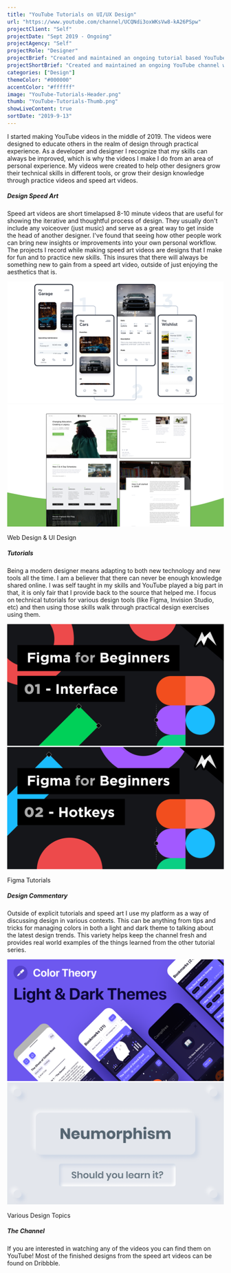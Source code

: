 ```yaml
---
title: "YouTube Tutorials on UI/UX Design"
url: "https://www.youtube.com/channel/UCQNdi3oxWKsVw8-kA26PSpw"
projectClient: "Self"
projectDate: "Sept 2019 - Ongoing"
projectAgency: "Self"
projectRole: "Designer"
projectBrief: "Created and maintained an ongoing tutorial based YouTube channel with a focus in teaching others design based concepts. Showed new concepts to others through building foundational ideas and then implementing those skills in 'design practice' videos. Demonstrated various ways of design thinking via speed art videos where graphic design and user interfaces (web and mobile) were created."
projectShortBrief: "Created and maintained an ongoing YouTube channel with a focus in teaching others design based concepts."
categories: ["Design"]
themeColor: "#000000"
accentColor: "#ffffff"
image: "YouTube-Tutorials-Header.png"
thumb: "YouTube-Tutorials-Thumb.png"
showLiveContent: true
sortDate: "2019-9-13"
---
```

I started making YouTube videos in the middle of 2019. The videos were designed to educate others in the realm of design through practical experience. As a developer and designer I recognize that my skills can always be improved, which is why the videos I make I do from an area of personal experience. My videos were created to help other designers grow their technical skills in different tools, or grow their design knowledge through practice videos and speed art videos.

##### Design Speed Art
Speed art videos are short timelapsed 8-10 minute videos that are useful for showing the iterative and thoughtful process of design. They usually don't include any voiceover (just music) and serve as a great way to get inside the head of another designer. I've found that seeing how other people work can bring new insights or improvements into your own personal workflow. The projects I record while making speed art videos are designs that I make for fun and to practice new skills. This insures that there will always be something new to gain from a speed art video, outside of just enjoying the aesthetics that is.

<div class="photo-grid-container">
<div class="photo-grid">
<img src="mygarage-mobile.png" />
<img src="privateschool-web.png"/></div>
</div>
<p class="photo-grid-subtitle">Web Design & UI Design</p>

##### Tutorials
Being a modern designer means adapting to both new technology and new tools all the time. I am a believer that there can never be enough knowledge shared online. I was self taught in my skills and YouTube played a big part in that, it is only fair that I provide back to the source that helped me. I focus on technical tutorials for various design tools (like Figma, Invision Studio, etc) and then using those skills walk through practical design exercises using them.

<div class="photo-grid-container">
<div class="photo-grid">
<img src="figma-01.png" />
<img src="figma-02.png"/></div>
</div>
<p class="photo-grid-subtitle">Figma Tutorials</p>

##### Design Commentary
Outside of explicit tutorials and speed art I use my platform as a way of discussing design in various contexts. This can be anything from tips and tricks for managing colors in both a light and dark theme to talking about the latest design trends. This variety helps keep the channel fresh and provides real world examples of the things learned from the other tutorial series.

<div class="photo-grid-container">
<div class="photo-grid">
<img src="design-01.png" />
<img src="design-02.png"/></div>
</div>
<p class="photo-grid-subtitle">Various Design Topics</p>

##### The Channel
If you are interested in watching any of the videos you can find them on YouTube! Most of the finished designs from the speed art videos can be found on Dribbble.


